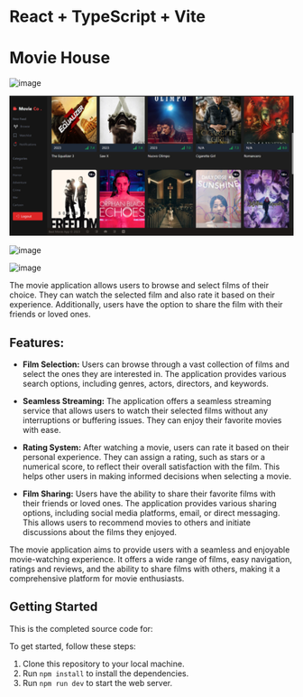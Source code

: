 # React + TypeScript + Vite

# Movie House

![image](https://github.com/MamvotaTake/movie-house/assets/79244628/83ff8d18-b26f-480a-ac82-891fae452738)

![img.png](img.png)

![image](https://github.com/MamvotaTake/movie-house/assets/79244628/81820d64-e6bb-4907-9b5e-98bbe56df713)


![image](https://github.com/MamvotaTake/movie-house/assets/79244628/a569a500-a8a3-4863-a4ec-7f273ab456d9)



The movie application allows users to browse and select films of their choice. They can watch the selected film and also rate it based on their experience. Additionally, users have the option to share the film with their friends or loved ones.

## Features:

- **Film Selection:** Users can browse through a vast collection of films and select the ones they are interested in. The application provides various search options, including genres, actors, directors, and keywords.

- **Seamless Streaming:** The application offers a seamless streaming service that allows users to watch their selected films without any interruptions or buffering issues. They can enjoy their favorite movies with ease.

- **Rating System:** After watching a movie, users can rate it based on their personal experience. They can assign a rating, such as stars or a numerical score, to reflect their overall satisfaction with the film. This helps other users in making informed decisions when selecting a movie.

- **Film Sharing:** Users have the ability to share their favorite films with their friends or loved ones. The application provides various sharing options, including social media platforms, email, or direct messaging. This allows users to recommend movies to others and initiate discussions about the films they enjoyed.

The movie application aims to provide users with a seamless and enjoyable movie-watching experience. It offers a wide range of films, easy navigation, ratings and reviews, and the ability to share films with others, making it a comprehensive platform for movie enthusiasts.


## Getting Started

This is the completed source code for:

To get started, follow these steps:

1. Clone this repository to your local machine. 
2. Run `npm install` to install the dependencies.
3. Run `npm run dev` to start the web server. 
